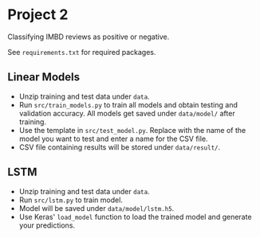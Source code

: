 # Project 2

Classifying IMBD reviews as positive or negative.

See `requirements.txt` for required packages.

## Linear Models

- Unzip training and test data under `data`.
- Run `src/train_models.py` to train all models and obtain testing and validation accuracy. All models get saved under `data/model/` after training.
- Use the template in `src/test_model.py`. Replace with the name of the model you want to test and enter a name for the CSV file.
- CSV file containing results will be stored under `data/result/`.

## LSTM

- Unzip training and test data under `data`.
- Run `src/lstm.py` to train model.
- Model will be saved under `data/model/lstm.h5`.
- Use Keras' `load_model` function to load the trained model and generate your predictions.
